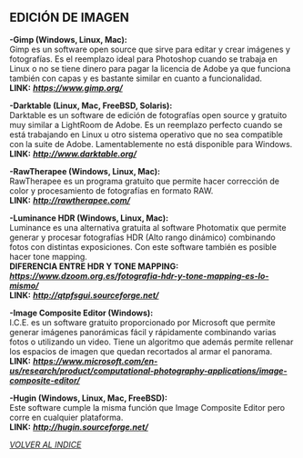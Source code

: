 ## EDICIÓN DE IMAGEN ##  

**-Gimp (Windows, Linux, Mac):**  
Gimp es un software open source que sirve para editar y crear imágenes y
fotografías. Es el reemplazo ideal para Photoshop cuando se trabaja en
Linux o no se tiene dinero para pagar la licencia de Adobe ya que
funciona también con capas y es bastante similar en cuanto a
funcionalidad.  
**LINK:** ***<https://www.gimp.org/>***

**-Darktable (Linux, Mac, FreeBSD, Solaris):**  
Darktable es un software de edición de fotografías open source y
gratuito muy similar a LightRoom de Adobe. Es un reemplazo perfecto
cuando se está trabajando en Linux u otro sistema operativo que no sea
compatible con la suite de Adobe. Lamentablemente no está disponible
para Windows.  
**LINK:** ***<http://www.darktable.org/>***  

**-RawTherapee (Windows, Linux, Mac):**  
RawTherapee es un programa gratuito que permite hacer corrección de
color y procesamiento de fotografías en formato RAW.  
**LINK:** ***<http://rawtherapee.com/>***  

**-Luminance HDR (Windows, Linux, Mac):**  
Luminance es una alternativa gratuita al software Photomatix que
permite generar y procesar fotografías HDR (Alto rango dinámico)
combinando fotos con distintas exposiciones. Con este software también
es posible hacer tone mapping.  
**DIFERENCIA ENTRE HDR Y TONE MAPPING:**
***<https://www.dzoom.org.es/fotografia-hdr-y-tone-mapping-es-lo-mismo/>***    
**LINK:** ***<http://qtpfsgui.sourceforge.net/>***  

**-Image Composite Editor (Windows):**  
I.C.E. es un software gratuito proporcionado por Microsoft que permite
generar imágenes panorámicas fácil y rápidamente combinando varias fotos
o utilizando un video. Tiene un algoritmo que además permite rellenar
los espacios de imagen que quedan recortados al armar el panorama.  
**LINK:** ***<https://www.microsoft.com/en-us/research/product/computational-photography-applications/image-composite-editor/>***  

**-Hugin (Windows, Linux, Mac, FreeBSD):**  
Este software cumple la misma función que Image Composite Editor pero
corre en cualquier plataforma.  
**LINK:** ***<http://hugin.sourceforge.net/>***


[*VOLVER AL INDICE*](README.md)
